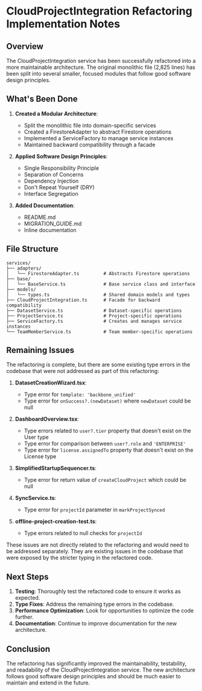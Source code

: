 # CloudProjectIntegration Refactoring Implementation Notes

## Overview

The CloudProjectIntegration service has been successfully refactored into a more maintainable architecture. The original monolithic file (2,825 lines) has been split into several smaller, focused modules that follow good software design principles.

## What's Been Done

1. **Created a Modular Architecture**:
   - Split the monolithic file into domain-specific services
   - Created a FirestoreAdapter to abstract Firestore operations
   - Implemented a ServiceFactory to manage service instances
   - Maintained backward compatibility through a facade

2. **Applied Software Design Principles**:
   - Single Responsibility Principle
   - Separation of Concerns
   - Dependency Injection
   - Don't Repeat Yourself (DRY)
   - Interface Segregation

3. **Added Documentation**:
   - README.md
   - MIGRATION_GUIDE.md
   - Inline documentation

## File Structure

```
services/
├── adapters/
│   └── FirestoreAdapter.ts         # Abstracts Firestore operations
├── base/
│   └── BaseService.ts              # Base service class and interface
├── models/
│   └── types.ts                    # Shared domain models and types
├── CloudProjectIntegration.ts      # Facade for backward compatibility
├── DatasetService.ts               # Dataset-specific operations
├── ProjectService.ts               # Project-specific operations
├── ServiceFactory.ts               # Creates and manages service instances
└── TeamMemberService.ts            # Team member-specific operations
```

## Remaining Issues

The refactoring is complete, but there are some existing type errors in the codebase that were not addressed as part of this refactoring:

1. **DatasetCreationWizard.tsx**:
   - Type error for `template: 'backbone_unified'`
   - Type error for `onSuccess?.(newDataset)` where `newDataset` could be null

2. **DashboardOverview.tsx**:
   - Type errors related to `user?.tier` property that doesn't exist on the User type
   - Type error for comparison between `user?.role` and `'ENTERPRISE'`
   - Type error for `license.assignedTo` property that doesn't exist on the License type

3. **SimplifiedStartupSequencer.ts**:
   - Type error for return value of `createCloudProject` which could be null

4. **SyncService.ts**:
   - Type error for `projectId` parameter in `markProjectSynced`

5. **offline-project-creation-test.ts**:
   - Type errors related to null checks for `projectId`

These issues are not directly related to the refactoring and would need to be addressed separately. They are existing issues in the codebase that were exposed by the stricter typing in the refactored code.

## Next Steps

1. **Testing**: Thoroughly test the refactored code to ensure it works as expected.
2. **Type Fixes**: Address the remaining type errors in the codebase.
3. **Performance Optimization**: Look for opportunities to optimize the code further.
4. **Documentation**: Continue to improve documentation for the new architecture.

## Conclusion

The refactoring has significantly improved the maintainability, testability, and readability of the CloudProjectIntegration service. The new architecture follows good software design principles and should be much easier to maintain and extend in the future.
